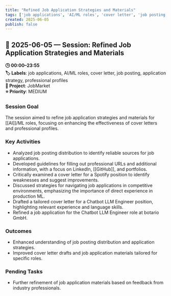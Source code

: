 ```yaml
---
title: "Refined Job Application Strategies and Materials"
tags: ['job applications', 'AI/ML roles', 'cover letter', 'job posting', 'application strategy', 'professional profiles']
created: 2025-06-05
publish: false
---
```


## 📅 2025-06-05 — Session: Refined Job Application Strategies and Materials

**🕒 00:00–23:55**  
**🏷️ Labels**: job applications, AI/ML roles, cover letter, job posting, application strategy, professional profiles  
**📂 Project**: JobMarket  
**⭐ Priority**: MEDIUM  


### Session Goal
The session aimed to refine job application strategies and materials for [[AI]]/ML roles, focusing on enhancing the effectiveness of cover letters and professional profiles.

### Key Activities
- Analyzed job posting distribution to identify reliable sources for job applications.
- Developed guidelines for filling out professional URLs and additional information, with a focus on LinkedIn, [[GitHub]], and portfolios.
- Critically examined a cover letter for a Spotify position to identify weaknesses and suggest improvements.
- Discussed strategies for navigating job applications in competitive environments, emphasizing the importance of direct experience in production ML.
- Drafted a tailored cover letter for a Chatbot LLM Engineer position, highlighting relevant experience and language skills.
- Refined a job application for the Chatbot LLM Engineer role at botario GmbH.

### Outcomes
- Enhanced understanding of job posting distribution and application strategies.
- Improved cover letter drafts and job application materials tailored for specific roles.

### Pending Tasks
- Further refinement of job application materials based on feedback from industry professionals.
